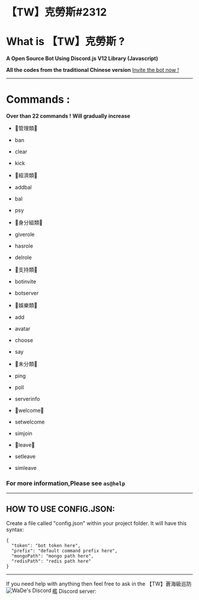# 【TW】克勞斯#2312

# What is 【TW】克勞斯 ?

**A Open Source Bot Using Discord.js V12 Library (Javascript)**

**All the codes from the traditional Chinese version**
[Invite the bot now ! ](https://discord.com/oauth2/authorize?client_id=806555021340573756&permissions=8&scope=bot)

---

# Commands :

**Over than 22 commands !**
**Will gradually increase**

- 🔹管理類🔹
 - ban
 - clear
 - kick

- 🔹經濟類🔹
 - addbal
 - bal
 - psy

- 🔹身分組類🔹
 - giverole
 - hasrole
 - delrole

- 🔹支持類🔹
 - botinvite
 - botserver

- 🔹娛樂類🔹
 - add
 - avatar
 - choose
 - say

- 🔹未分類🔹
 - ping
 - poll
 - serverinfo

- 🔹welcome🔹
 - setwelcome
 - simjoin

- 🔹leave🔹
 - setleave
 - simleave

### For more information,Please see `as@help`

---

## HOW TO USE CONFIG.JSON:

Create a file called "config.json" within your project folder. It will have this syntax:

```
{
  "token": "bot token here",
  "prefix": "default command prefix here",
  "mongoPath": "mongo path here",
  "redisPath": "redis path here"
}
```

---

If you need help with anything then feel free to ask in the 【TW】蒼海級巡防艦 Discord server:
<a href="https://discord.gg/7ZTV2Z8ka4">
  <img align="left" alt="WaDe's Discord"  src="https://raw.githubusercontent.com/wen648/wen648/main/discord.png" />
</a>
